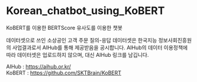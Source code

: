 # Korean_chatbot_using_KoBERT
KoBERT를 이용한 BERTScore 유사도를 이용한 챗봇

데이터셋으로 쓰인 소상공인 고객 주문 질의-응답 데이터셋은 한국지능 정보사회진흥원의 사업결과로서 AIHub를 통해 제공받음을 공시합니다. 
AIHub의 데이터 이용정책에 따라 데이터셋은 업로드하지 않으며, 대신 AIHub 링크를 남깁니다.

AIHub : https://aihub.or.kr/ <br>
KoBERT : https://github.com/SKTBrain/KoBERT
